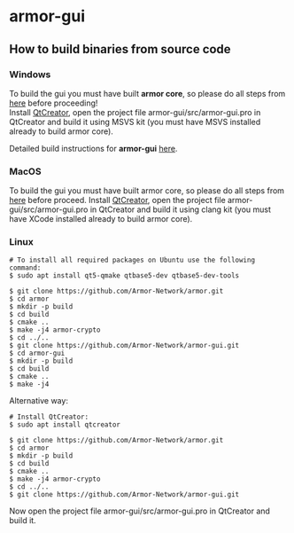 # armor-gui

## How to build binaries from source code

### Windows
To build the gui you must have built **armor core**, so please do all steps from [here](https://github.com/Armor-Network/armor#building-on-windows) before proceeding!
<br/>Install [QtCreator](https://www.qt.io/download-thank-you?os=windows), open the project file armor-gui/src/armor-gui.pro in QtCreator and build it using MSVS kit (you must have MSVS installed already to build armor core).

Detailed build instructions for **armor-gui** [here](https://github.com/kbhse/armor-gui/blob/main/DetailedBuild.md#building-the-armor-gui-wallet-for-windows-from-source-code).

### MacOS

To build the gui you must have built armor core, so please do all steps from [here](https://github.com/Armor-Network/armor#building-on-mac-osx) before proceed. Install [QtCreator](https://www.qt.io/download-thank-you?os=macos), open the project file armor-gui/src/armor-gui.pro in QtCreator and build it using clang kit (you must have XCode installed already to build armor core).

### Linux
```
# To install all required packages on Ubuntu use the following command:
$ sudo apt install qt5-qmake qtbase5-dev qtbase5-dev-tools

$ git clone https://github.com/Armor-Network/armor.git
$ cd armor
$ mkdir -p build
$ cd build
$ cmake ..
$ make -j4 armor-crypto
$ cd ../..
$ git clone https://github.com/Armor-Network/armor-gui.git
$ cd armor-gui
$ mkdir -p build
$ cd build
$ cmake ..
$ make -j4
```
Alternative way:
```
# Install QtCreator:
$ sudo apt install qtcreator

$ git clone https://github.com/Armor-Network/armor.git
$ cd armor
$ mkdir -p build
$ cd build
$ cmake ..
$ make -j4 armor-crypto
$ cd ../..
$ git clone https://github.com/Armor-Network/armor-gui.git
```
Now open the project file armor-gui/src/armor-gui.pro in QtCreator and build it.

